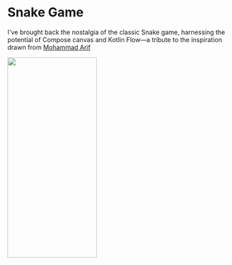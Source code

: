 
# Snake Game


I've brought back the nostalgia of the classic Snake game, harnessing the potential of Compose canvas and Kotlin Flow—a tribute to the inspiration drawn from [Mohammad Arif](https://github.com/CodeInKotLang)

<img src="https://github.com/PurnenduSamanta/Snake/assets/69786552/dd964517-39c5-4b1c-8977-588f592dfc4e" width="200" height="450" />

